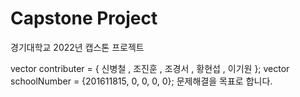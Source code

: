 # Capstone Project
경기대학교 2022년 캡스톤 프로젝트

vector<string> contributer = { 신병철 , 조진훈 , 조경서 , 황현섭 , 이기원 };
vector<int> schoolNumber = {201611815, 0, 0, 0, 0};
문제해결을 목표로 합니다.
